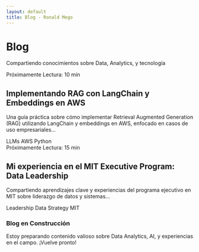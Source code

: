 ```yaml
---
layout: default
title: Blog - Ronald Mego
---
```


<div class="blog-header">
  <h1>Blog</h1>
  <p class="subtitle">Compartiendo conocimientos sobre Data, Analytics, y tecnología</p>
</div>

<div class="posts-container">
  <!-- Example Post 1 - Coming Soon -->
  <article class="post-preview coming-soon">
    <div class="post-meta">
      <span class="date">Próximamente</span>
      <span class="reading-time">Lectura: 10 min</span>
    </div>
    <h2>Implementando RAG con LangChain y Embeddings en AWS</h2>
    <p class="preview-text">Una guía práctica sobre cómo implementar Retrieval Augmented Generation (RAG) utilizando LangChain y embeddings en AWS, enfocado en casos de uso empresariales...</p>
    <div class="tags">
      <span class="tag">LLMs</span>
      <span class="tag">AWS</span>
      <span class="tag">Python</span>
    </div>
  </article>

  <!-- Example Post 2 - Coming Soon -->
  <article class="post-preview coming-soon">
    <div class="post-meta">
      <span class="date">Próximamente</span>
      <span class="reading-time">Lectura: 15 min</span>
    </div>
    <h2>Mi experiencia en el MIT Executive Program: Data Leadership</h2>
    <p class="preview-text">Compartiendo aprendizajes clave y experiencias del programa ejecutivo en MIT sobre liderazgo de datos y sistemas...</p>
    <div class="tags">
      <span class="tag">Leadership</span>
      <span class="tag">Data Strategy</span>
      <span class="tag">MIT</span>
    </div>
  </article>
</div>

<div class="section-message">
  <i class="fas fa-tools"></i>
  <h3>Blog en Construcción</h3>
  <p>Estoy preparando contenido valioso sobre Data Analytics, AI, y experiencias en el campo. ¡Vuelve pronto!</p>
</div>